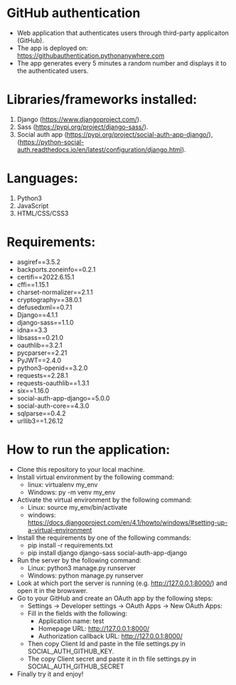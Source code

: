 # GitHub authentication
 - Web application that authenticates users through third-party applicaiton (GitHub).
 - The app is deployed on: https://githubauthentication.pythonanywhere.com
 - The app generates every 5 minutes a random number and displays it to the authenticated users.
 # Libraries/frameworks installed:
  1. Django (https://www.djangoproject.com/).
  2. Sass  (https://pypi.org/project/django-sass/).
  3. Social auth app (https://pypi.org/project/social-auth-app-django/), (https://python-social-auth.readthedocs.io/en/latest/configuration/django.html).
 # Languages:
 1. Python3
 2. JavaScript
 3. HTML/CSS/CSS3
# Requirements:
  - asgiref==3.5.2
  - backports.zoneinfo==0.2.1
  - certifi==2022.6.15.1
  - cffi==1.15.1
  - charset-normalizer==2.1.1
  - cryptography==38.0.1
  - defusedxml==0.7.1
  - Django==4.1.1
  - django-sass==1.1.0
  - idna==3.3
  - libsass==0.21.0
  - oauthlib==3.2.1
  - pycparser==2.21
  - PyJWT==2.4.0
  - python3-openid==3.2.0
  - requests==2.28.1
  - requests-oauthlib==1.3.1
  - six==1.16.0
  - social-auth-app-django==5.0.0
  - social-auth-core==4.3.0
  - sqlparse==0.4.2
  - urllib3==1.26.12
 # How to run the application:
 - Clone this repository to your local machine. 
 - Install virtual environment by the following command: 
   - linux: virtualenv my_env
   - Windows: py -m venv my_env
 - Activate the virtual environment by the following command:
    - Linux: source my_env/bin/activate
    - windows: https://docs.djangoproject.com/en/4.1/howto/windows/#setting-up-a-virtual-environment
 - Install the requirements by one of the following commands:
    - pip install -r requirements.txt
    - pip install django django-sass social-auth-app-django
  - Run the server by the following command:
    - Linux: python3 manage.py runserver
    - Windows: python manage.py runserver
  - Look at which port the server is running (e.g. http://127.0.0.1:8000/) and open it in the browswer.
  - Go to your GitHub and create an OAuth app by the following steps:
    - Settings -> Developer settings -> OAuth Apps -> New OAuth Apps:
    - Fill in the fields with the following:
      - Application name: test
      - Homepage URL: http://127.0.0.1:8000/
      - Authorization callback URL: http://127.0.0.1:8000/
    - Then copy Client Id and paste in the file settings.py in SOCIAL_AUTH_GITHUB_KEY.
    - The copy Client secret and paste it in th file settings.py in SOCIAL_AUTH_GITHUB_SECRET
  - Finally try it and enjoy! 


